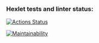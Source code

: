 ### Hexlet tests and linter status:
[![Actions Status](https://github.com/rustam-1108d/frontend-project-44/workflows/hexlet-check/badge.svg)](https://github.com/rustam-1108d/frontend-project-44/actions)

[![Maintainability](https://api.codeclimate.com/v1/badges/be164294ceb19af434be/maintainability)](https://codeclimate.com/github/rustam-1108d/frontend-project-44/maintainability)
